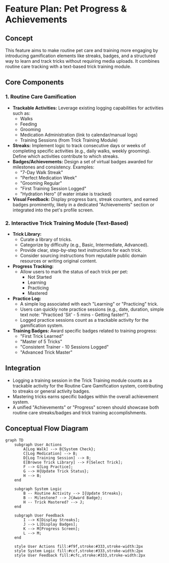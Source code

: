 # Feature Plan: Pet Progress & Achievements

## Concept

This feature aims to make routine pet care and training more engaging by introducing gamification elements like streaks, badges, and a structured way to learn and track tricks without requiring media uploads. It combines routine care tracking with a text-based trick training module.

## Core Components

### 1. Routine Care Gamification

*   **Trackable Activities:** Leverage existing logging capabilities for activities such as:
    *   Walks
    *   Feeding
    *   Grooming
    *   Medication Administration (link to calendar/manual logs)
    *   Training Sessions (from Trick Training Module)
*   **Streaks:** Implement logic to track consecutive days or weeks of completing specific activities (e.g., daily walks, weekly grooming). Define which activities contribute to which streaks.
*   **Badges/Achievements:** Design a set of virtual badges awarded for milestones and consistency. Examples:
    *   "7-Day Walk Streak"
    *   "Perfect Medication Week"
    *   "Grooming Regular"
    *   "First Training Session Logged"
    *   "Hydration Hero" (if water intake is tracked)
*   **Visual Feedback:** Display progress bars, streak counters, and earned badges prominently, likely in a dedicated "Achievements" section or integrated into the pet's profile screen.

### 2. Interactive Trick Training Module (Text-Based)

*   **Trick Library:**
    *   Curate a library of tricks.
    *   Categorize by difficulty (e.g., Basic, Intermediate, Advanced).
    *   Provide clear, step-by-step text instructions for each trick.
    *   Consider sourcing instructions from reputable public domain resources or writing original content.
*   **Progress Tracking:**
    *   Allow users to mark the status of each trick per pet:
        *   Not Started
        *   Learning
        *   Practicing
        *   Mastered
*   **Practice Log:**
    *   A simple log associated with each "Learning" or "Practicing" trick.
    *   Users can quickly note practice sessions (e.g., date, duration, simple text note: "Practiced 'Sit' - 5 mins - Getting faster!").
    *   Logged practice sessions count as a trackable activity for the gamification system.
*   **Training Badges:** Award specific badges related to training progress:
    *   "First Trick Learned"
    *   "Master of 5 Tricks"
    *   "Consistent Trainer - 10 Sessions Logged"
    *   "Advanced Trick Master"

## Integration

*   Logging a training session in the Trick Training module counts as a trackable activity for the Routine Care Gamification system, contributing to streaks or general activity badges.
*   Mastering tricks earns specific badges within the overall achievement system.
*   A unified "Achievements" or "Progress" screen should showcase both routine care streaks/badges and trick training accomplishments.

## Conceptual Flow Diagram

```mermaid
graph TD
    subgraph User Actions
        A[Log Walk] --> B{System Check};
        C[Log Medication] --> B;
        D[Log Training Session] --> B;
        E[Browse Trick Library] --> F[Select Trick];
        F --> G[Log Practice];
        G --> H{Update Trick Status};
        H --> B;
    end

    subgraph System Logic
        B -- Routine Activity --> I{Update Streaks};
        B -- Milestone? --> J{Award Badge};
        H -- Trick Mastered? --> J;
    end

    subgraph User Feedback
        I --> K[Display Streaks];
        J --> L[Display Badges];
        K --> M[Progress Screen];
        L --> M;
    end

    style User Actions fill:#f9f,stroke:#333,stroke-width:2px
    style System Logic fill:#ccf,stroke:#333,stroke-width:2px
    style User Feedback fill:#cfc,stroke:#333,stroke-width:2px